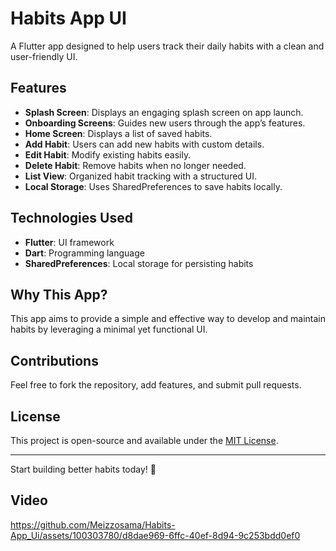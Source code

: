# Habits App UI

A Flutter app designed to help users track their daily habits with a clean and user-friendly UI.

## Features

- **Splash Screen**: Displays an engaging splash screen on app launch.
- **Onboarding Screens**: Guides new users through the app’s features.
- **Home Screen**: Displays a list of saved habits.
- **Add Habit**: Users can add new habits with custom details.
- **Edit Habit**: Modify existing habits easily.
- **Delete Habit**: Remove habits when no longer needed.
- **List View**: Organized habit tracking with a structured UI.
- **Local Storage**: Uses SharedPreferences to save habits locally.

## Technologies Used

- **Flutter**: UI framework
- **Dart**: Programming language
- **SharedPreferences**: Local storage for persisting habits

## Why This App?

This app aims to provide a simple and effective way to develop and maintain habits by leveraging a minimal yet functional UI.

## Contributions

Feel free to fork the repository, add features, and submit pull requests.

## License

This project is open-source and available under the [MIT License](LICENSE).

---
Start building better habits today! 🚀

## Video


https://github.com/Meizzosama/Habits-App_Ui/assets/100303780/d8dae969-6ffc-40ef-8d94-9c253bdd0ef0

